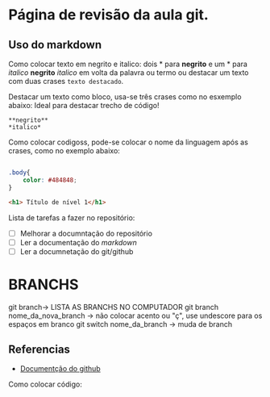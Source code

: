 # Página de revisão da aula git.
## Uso do markdown

Como colocar texto em negrito e italico: dois * para **negrito** e um * para *italico*
**negrito** *italico* em volta da palavra ou termo ou destacar um texto com duas crases ``texto destacado``.

Destacar um texto como bloco, usa-se três crases como no esxemplo abaixo:
Ideal para destacar trecho de código!

```
**negrito**
*italico*
```

Como colocar codigoss, pode-se colocar o nome da linguagem após as crases, como no exemplo abaixo:
```css

.body{
    color: #484848;
}
```
```html
<h1> Título de nível 1</h1>
```
Lista de tarefas a fazer no repositório:

 - [ ] Melhorar a documntação do repositório
 - [ ] Ler a documentação do *markdown*
 - [ ] Ler a documnetação do git/github

 # BRANCHS
 git branch-> LISTA AS BRANCHS NO COMPUTADOR
 git branch nome_da_nova_branch -> não colocar acento ou "ç", use undescore para os espaços em branco
 git switch nome_da_branch -> muda de branch
 

## Referencias

* [Documentção do github](https://docs.github.com/pt/get-started/writing-on-github/getting-started-with-writing-and-formatting-on-github/basic-writing-and-formatting-syntax#headings)

Como colocar código: